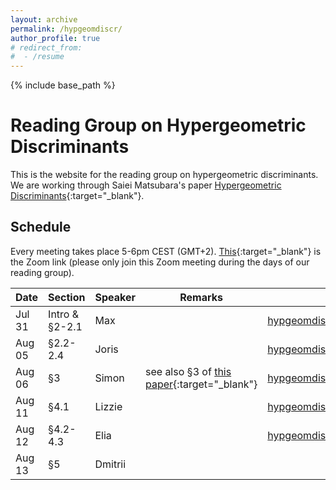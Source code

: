 ```yaml
---
layout: archive
permalink: /hypgeomdiscr/
author_profile: true
# redirect_from:
#  - /resume
---
```


{% include base_path %}

Reading Group on Hypergeometric Discriminants
======

This is the website for the reading group on hypergeometric discriminants. We are working through Saiei Matsubara's paper [Hypergeometric Discriminants](https://arxiv.org/abs/2505.13163){:target="_blank"}.

## Schedule 
Every meeting takes place 5-6pm CEST (GMT+2). [This](https://mpimis.zoom.us/j/5271342110?pwd=SE5zN1kwYmcrazRjSEQ2Qnl0YWJYdz09){:target="_blank"} is the Zoom link (please only join this Zoom meeting during the days of our reading group).

| Date | Section | Speaker | Remarks | Notes |
| ---- | ------- | ------- | ------- | ----- |
| Jul 31 | Intro & §2-2.1 | Max | | [hypgeomdiscr01.pdf](/files/hypgeomdiscr01.pdf){:target="_blank"} |
| Aug 05 | §2.2-2.4 | Joris | | [hypgeomdiscr02.pdf](/files/hypgeomdiscr02.pdf){:target="_blank"} |
| Aug 06 | §3 | Simon | see also §3 of [this paper](https://arxiv.org/abs/2301.13579){:target="_blank"} | [hypgeomdiscr03.pdf](/files/hypgeomdiscr03.pdf){:target="_blank"} |
| Aug 11 | §4.1 | Lizzie | | [hypgeomdiscr04.pdf](/files/hypgeomdiscr04.pdf){:target="_blank"} |
| Aug 12 | §4.2-4.3 | Elia | | [hypgeomdiscr05.pdf](/files/hypgeomdiscr05.pdf){:target="_blank"} |
| Aug 13 | §5 | Dmitrii | | |
